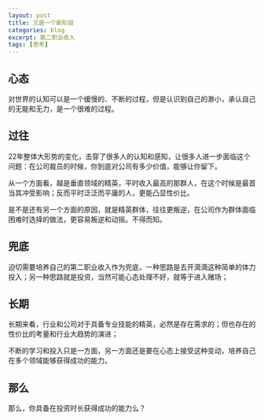 ```yaml
---
layout: post
title: 又是一个新阶段
categories: blog
excerpt: 第二职业收入
tags: [思考]
---
```


## 心态

对世界的认知可以是一个缓慢的、不断的过程，但是认识到自己的渺小，承认自己的无能和无力，是一个很难的过程。

## 过往

22年整体大形势的变化，击穿了很多人的认知和感知，让很多人进一步面临这个问题：在公司裁员的时候，你到底对公司有多少价值，能够让你留下。

从一个方面看，越是垂直领域的精英，平时收入最高的那群人，在这个时候是最首当其冲受影响；反而平时泛泛而平庸的人，更能凸显性价比。

是不是还有另一个方面的原因，就是精英群体，往往更叛逆，在公司作为群体面临困难时选择的做法，更容易叛逆和动摇。不得而知。

## 兜底

迫切需要培养自己的第二职业收入作为兜底，一种思路是去开滴滴这种简单的体力投入；另一种思路就是投资，当然可能心态处理不好，就等于进入赌场；

## 长期

长期来看，行业和公司对于具备专业技能的精英，必然是存在需求的；但也存在的性价比的考量和行业大趋势的演进；

不断的学习和投入只是一方面，另一方面还是要在心态上接受这种变动，培养自己在多个领域能够获得成功的能力。

## 那么

那么，你具备在投资时长获得成功的能力么？